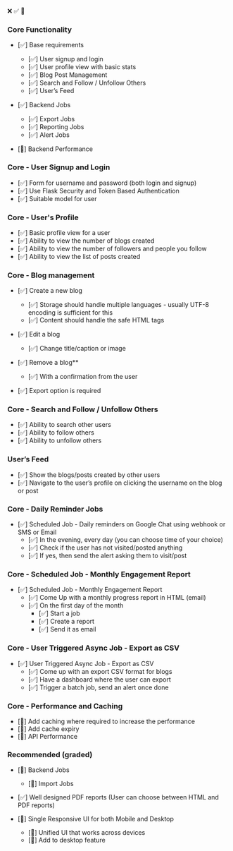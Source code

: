 ❌ ✅ 🔘

### Core Functionality


- [✅] Base requirements
  - [✅] User signup and login
  - [✅] User profile view with basic stats
  - [✅] Blog Post Management
  - [✅] Search and Follow / Unfollow Others
  - [✅] User’s Feed

- [✅] Backend Jobs
  - [✅]  Export Jobs
  - [✅]  Reporting Jobs
  - [✅]  Alert Jobs

- [🔘] Backend Performance


### Core - User Signup and Login


- [✅] Form for username and password (both login and signup)
- [✅] Use Flask Security and Token Based Authentication
- [✅] Suitable model for user


### Core - User's Profile


- [✅] Basic profile view for a user
- [✅] Ability to view the number of blogs created
- [✅] Ability to view the number of followers and people you follow
- [✅] Ability to view the list of posts created


### Core - Blog management


- [✅] Create a new blog
  - [✅]  Storage should handle multiple languages - usually UTF-8 encoding is sufficient for this
  - [✅]  Content should handle the safe HTML tags

- [✅] Edit a blog
  - [✅]  Change title/caption or image

- [✅] Remove a blog**
  - [✅]  With a confirmation from the user

- [✅] Export option is required


### Core - Search and Follow / Unfollow Others


- [✅] Ability to search other users
- [✅] Ability to follow others
- [✅] Ability to unfollow others


### User’s Feed


- [✅] Show the blogs/posts created by other users
- [✅] Navigate to the user’s profile on clicking the username on the blog or post


### Core - Daily Reminder Jobs


- [✅] Scheduled Job - Daily reminders on Google Chat using webhook or SMS or Email
  - [✅]  In the evening, every day (you can choose time of your choice)
  - [✅]  Check if the user has not visited/posted anything
  - [✅]  If yes, then send the alert asking them to visit/post


### Core - Scheduled Job - Monthly Engagement Report


- [✅] Scheduled Job - Monthly Engagement Report
  - [✅] Come Up with a monthly progress report in HTML (email)
  - [✅] On the first day of the month
    - [✅] Start a job
    - [✅] Create a report
    - [✅] Send it as email


### Core - User Triggered Async Job - Export as CSV


- [✅] User Triggered Async Job - Export as CSV
  - [✅] Come up with an export CSV format for blogs
  - [✅] Have a dashboard where the user can export
  - [✅] Trigger a batch job, send an alert once done


### Core - Performance and Caching


- [🔘] Add caching where required to increase the performance
- [🔘] Add cache expiry
- [🔘] API Performance


### Recommended (graded)


- [🔘] Backend Jobs
  - [🔘]  Import Jobs

- [✅] Well designed PDF reports (User can choose between HTML and PDF reports)

- [🔘] Single Responsive UI for both Mobile and Desktop
  - [🔘]  Unified UI that works across devices
  - [🔘]  Add to desktop feature
